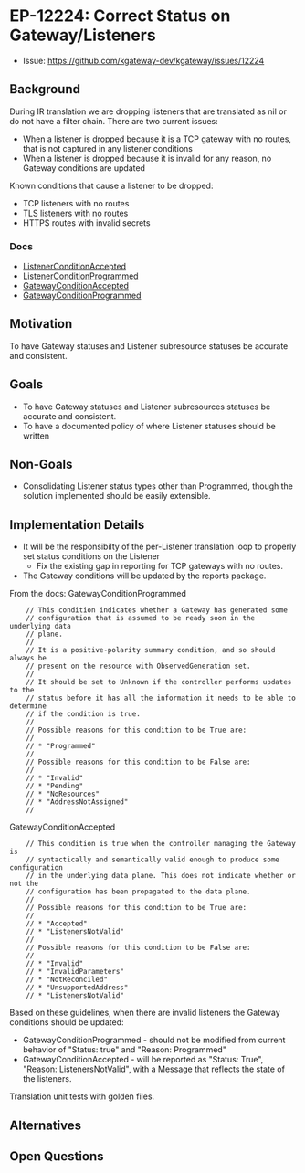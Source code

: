 # EP-12224: Correct Status on Gateway/Listeners

* Issue: https://github.com/kgateway-dev/kgateway/issues/12224

## Background
During IR translation we are dropping listeners that are translated as nil or do not have a filter chain. There are two current issues:
* When a listener is dropped because it is a TCP gateway with no routes, that is not captured in any listener conditions
* When a listener is dropped because it is invalid for any reason, no Gateway conditions are updated

Known conditions that cause a listener to be dropped:
* TCP listeners with no routes
* TLS listeners with no routes
* HTTPS routes with invalid secrets

### Docs
* [ListenerConditionAccepted](https://github.com/kubernetes-sigs/gateway-api/blob/release-1.3/apis/v1/gateway_types.go#L1156-L1183)
* [ListenerConditionProgrammed](https://github.com/kubernetes-sigs/gateway-api/blob/release-1.3/apis/v1/gateway_types.go#L1261-L1286)
* [GatewayConditionAccepted](https://github.com/kubernetes-sigs/gateway-api/blob/release-1.3/apis/v1/gateway_types.go#L975-L999)
* [GatewayConditionProgrammed](https://github.com/kubernetes-sigs/gateway-api/blob/release-1.3/apis/v1/gateway_types.go#L898-L926)

## Motivation

To have Gateway statuses and Listener subresource statuses be accurate and consistent.

## Goals

* To have Gateway statuses and Listener subresources statuses be accurate and consistent.
* To have a documented policy of where Listener statuses should be written

## Non-Goals
* Consolidating Listener status types other than Programmed, though the solution implemented should be easily extensible.

## Implementation Details
* It will be the responsibilty of the per-Listener translation loop to properly set status conditions on the Listener
  * Fix the existing gap in reporting for TCP gateways with no routes.
* The Gateway conditions will be updated by the reports package.

From the docs:
GatewayConditionProgrammed
```
	// This condition indicates whether a Gateway has generated some
	// configuration that is assumed to be ready soon in the underlying data
	// plane.
	//
	// It is a positive-polarity summary condition, and so should always be
	// present on the resource with ObservedGeneration set.
	//
	// It should be set to Unknown if the controller performs updates to the
	// status before it has all the information it needs to be able to determine
	// if the condition is true.
	//
	// Possible reasons for this condition to be True are:
	//
	// * "Programmed"
	//
	// Possible reasons for this condition to be False are:
	//
	// * "Invalid"
	// * "Pending"
	// * "NoResources"
	// * "AddressNotAssigned"
	//
```

GatewayConditionAccepted
```
	// This condition is true when the controller managing the Gateway is
	// syntactically and semantically valid enough to produce some configuration
	// in the underlying data plane. This does not indicate whether or not the
	// configuration has been propagated to the data plane.
	//
	// Possible reasons for this condition to be True are:
	//
	// * "Accepted"
	// * "ListenersNotValid"
	//
	// Possible reasons for this condition to be False are:
	//
	// * "Invalid"
	// * "InvalidParameters"
	// * "NotReconciled"
	// * "UnsupportedAddress"
	// * "ListenersNotValid"
```

Based on these guidelines, when there are invalid listeners the Gateway conditions should be updated:
* GatewayConditionProgrammed - should not be modified from current behavior of "Status: true" and "Reason: Programmed"
* GatewayConditionAccepted - will be reported as "Status: True", "Reason: ListenersNotValid", with a Message that reflects the state of the listeners.


Translation unit tests with golden files.

## Alternatives

## Open Questions

